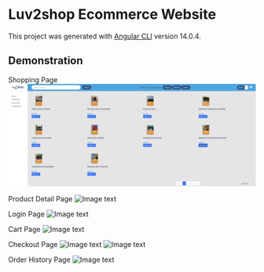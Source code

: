 # Luv2shop Ecommerce Website

This project was generated with [Angular CLI](https://github.com/angular/angular-cli) version 14.0.4.

## Demonstration
Shopping Page
![Image text](https://github.com/Diegochan7D/luv2shop-frontend/blob/master/images/shopPage.png)

Product Detail Page
![Image text](https://github.com/Diegochan7D/luv2shop-frontend/blob/master/images/shopPage.png](https://github.com/Diegochan7D/luv2shop-frontend/blob/master/images/detailPage.png))

Login Page
![Image text](https://github.com/Diegochan7D/luv2shop-frontend/blob/master/images/shopPage.png](https://github.com/Diegochan7D/luv2shop-frontend/blob/master/images/login.png))

Cart Page
![Image text](https://github.com/Diegochan7D/luv2shop-frontend/blob/master/images/shopPage.png](https://github.com/Diegochan7D/luv2shop-frontend/blob/master/images/cartPage.png))

Checkout Page
![Image text](https://github.com/Diegochan7D/luv2shop-frontend/blob/master/images/shopPage.png](https://github.com/Diegochan7D/luv2shop-frontend/blob/master/images/checkoutPage.png))
![Image text](https://github.com/Diegochan7D/luv2shop-frontend/blob/master/images/shopPage.png](https://github.com/Diegochan7D/luv2shop-frontend/blob/master/images/checkoutPage2.png))

Order History Page
![Image text](https://github.com/Diegochan7D/luv2shop-frontend/blob/master/images/shopPage.png](https://github.com/Diegochan7D/luv2shop-frontend/blob/master/images/orderHistory.png))


